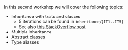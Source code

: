 In this second workshop we will cover the following topics:
* Inheritance with traits and classes
    * 5 iterations can be found in `inheritance/{IT1..IT5}`
    * See also [this StackOverflow post](http://stackoverflow.com/questions/1991042/what-is-the-advantage-of-using-abstract-classes-instead-of-traits)
* Multiple inheritance
* Abstract classes
* Type aliasses
